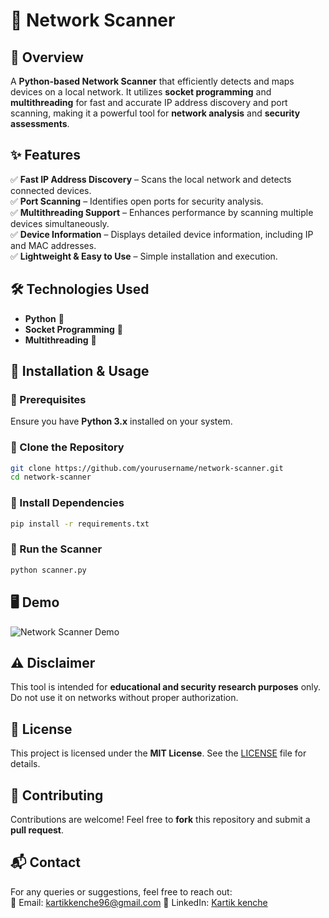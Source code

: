 # 🚀 Network Scanner

## 📌 Overview
A **Python-based Network Scanner** that efficiently detects and maps devices on a local network. It utilizes **socket programming** and **multithreading** for fast and accurate IP address discovery and port scanning, making it a powerful tool for **network analysis** and **security assessments**.

## ✨ Features
✅ **Fast IP Address Discovery** – Scans the local network and detects connected devices.  
✅ **Port Scanning** – Identifies open ports for security analysis.  
✅ **Multithreading Support** – Enhances performance by scanning multiple devices simultaneously.  
✅ **Device Information** – Displays detailed device information, including IP and MAC addresses.  
✅ **Lightweight & Easy to Use** – Simple installation and execution.  

## 🛠️ Technologies Used
- **Python** 🐍
- **Socket Programming** 🔌
- **Multithreading** 🚀

## 📂 Installation & Usage
### 🔹 Prerequisites
Ensure you have **Python 3.x** installed on your system.

### 🔹 Clone the Repository
```bash
git clone https://github.com/yourusername/network-scanner.git
cd network-scanner
```

### 🔹 Install Dependencies
```bash
pip install -r requirements.txt
```

### 🔹 Run the Scanner
```bash
python scanner.py
```

## 🖥️ Demo
![Network Scanner Demo](https://your-demo-image-link.com)

## ⚠️ Disclaimer
This tool is intended for **educational and security research purposes** only. Do not use it on networks without proper authorization.

## 📜 License
This project is licensed under the **MIT License**. See the [LICENSE](LICENSE) file for details.

## 🤝 Contributing
Contributions are welcome! Feel free to **fork** this repository and submit a **pull request**.

## 📬 Contact
For any queries or suggestions, feel free to reach out:  
📧 Email: kartikkenche96@gmail.com 
🔗 LinkedIn: [Kartik kenche](https://www.linkedin.com/in/kartik-kenche-2b48432b4/)

